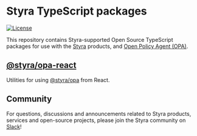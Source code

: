 # Styra TypeScript packages

[![License](https://img.shields.io/badge/License-Apache_2.0-blue.svg)](https://opensource.org/licenses/Apache-2.0)

This repository contains Styra-supported Open Source TypeScript packages for use with the [Styra](https://styra.com) products, and [Open Policy Agent (OPA)](https://www.openpolicyagent.org/).


## [@styra/opa-react](https://www.npmjs.com/package/@styra/opa-react)

Utilities for using [@styra/opa](https://www.npmjs.com/package/@styra/opa) from React.


## Community

For questions, discussions and announcements related to Styra products, services and open-source projects, please join
the Styra community on [Slack](https://communityinviter.com/apps/styracommunity/signup)!
